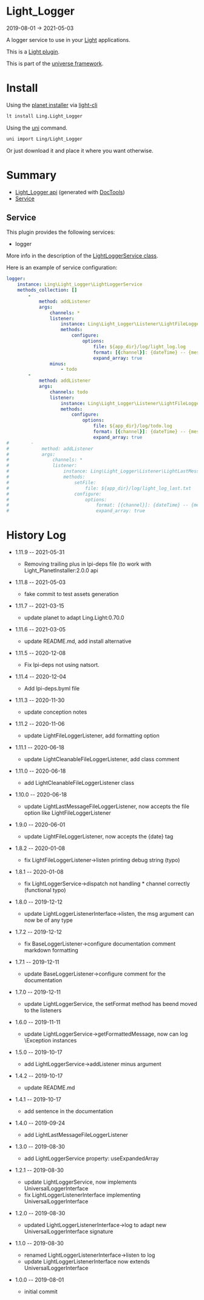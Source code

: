 Light_Logger
===========
2019-08-01 -> 2021-05-03



A logger service to use in your [Light](https://github.com/lingtalfi/Light) applications.

This is a [Light plugin](https://github.com/lingtalfi/Light/blob/master/doc/pages/plugin.md).


This is part of the [universe framework](https://github.com/karayabin/universe-snapshot).



Install
==========
Using the [planet installer](https://github.com/lingtalfi/Light_PlanetInstaller) via [light-cli](https://github.com/lingtalfi/Light_Cli)
```bash
lt install Ling.Light_Logger
```

Using the [uni](https://github.com/lingtalfi/universe-naive-importer) command.
```bash
uni import Ling/Light_Logger
```

Or just download it and place it where you want otherwise.






Summary
===========
- [Light_Logger api](https://github.com/lingtalfi/Light_Logger/blob/master/doc/api/Ling/Light_Logger.md) (generated with [DocTools](https://github.com/lingtalfi/DocTools))
- [Service](#service)


Service
---------

This plugin provides the following services:

- logger


More info in the description of the [LightLoggerService class](https://github.com/lingtalfi/Light_Logger/blob/master/doc/api/Ling/Light_Logger/LightLoggerService.md).



Here is an example of service configuration:

```yaml
logger:
    instance: Ling\Light_Logger\LightLoggerService
    methods_collection: []
        -
            method: addListener
            args:
                channels: *
                listener:
                    instance: Ling\Light_Logger\Listener\LightFileLoggerListener
                    methods:
                        configure:
                            options:
                                file: ${app_dir}/log/light_log.log
                                format: [{channel}]: {dateTime} -- {message}
                                expand_array: true
                minus:
                    - todo
        -
            method: addListener
            args:
                channels: todo
                listener:
                    instance: Ling\Light_Logger\Listener\LightFileLoggerListener
                    methods:
                        configure:
                            options:
                                file: ${app_dir}/log/todo.log
                                format: [{channel}]: {dateTime} -- {message}
                                expand_array: true
#        -
#            method: addListener
#            args:
#                channels: *
#                listener:
#                    instance: Ling\Light_Logger\Listener\LightLastMessageFileLoggerListener
#                    methods:
#                        setFile:
#                            file: ${app_dir}/log/light_log_last.txt
#                        configure:
#                            options:
#                                format: [{channel}]: {dateTime} -- {message}
#                                expand_array: true
```



History Log
=============

- 1.11.9 -- 2021-05-31

    - Removing trailing plus in lpi-deps file (to work with Light_PlanetInstaller:2.0.0 api

- 1.11.8 -- 2021-05-03

    - fake commit to test assets generation
  
- 1.11.7 -- 2021-03-15

    - update planet to adapt Ling.Light:0.70.0

- 1.11.6 -- 2021-03-05

    - update README.md, add install alternative

- 1.11.5 -- 2020-12-08

    - Fix lpi-deps not using natsort.

- 1.11.4 -- 2020-12-04

    - Add lpi-deps.byml file

- 1.11.3 -- 2020-11-30

    - update conception notes
    
- 1.11.2 -- 2020-11-06

    - update LightFileLoggerListener, add formatting option
    
- 1.11.1 -- 2020-06-18

    - update LightCleanableFileLoggerListener, add class comment
    
- 1.11.0 -- 2020-06-18

    - add LightCleanableFileLoggerListener class
    
- 1.10.0 -- 2020-06-18

    - update LightLastMessageFileLoggerListener, now accepts the file option like LightFileLoggerListener
    
- 1.9.0 -- 2020-06-01

    - update LightFileLoggerListener, now accepts the {date} tag 
    
- 1.8.2 -- 2020-01-08

    - fix LightFileLoggerListener->listen printing debug string (typo) 

- 1.8.1 -- 2020-01-08

    - fix LightLoggerService->dispatch not handling * channel correctly (functional typo) 
    
- 1.8.0 -- 2019-12-12

    - update LightLoggerListenerInterface->listen, the msg argument can now be of any type 
    
- 1.7.2 -- 2019-12-12

    - fix BaseLoggerListener->configure documentation comment markdown formatting 
    
- 1.7.1 -- 2019-12-11

    - update BaseLoggerListener->configure comment for the documentation 
    
- 1.7.0 -- 2019-12-11

    - update LightLoggerService, the setFormat method has beend moved to the listeners 

- 1.6.0 -- 2019-11-11

    - update LightLoggerService->getFormattedMessage, now can log \Exception instances
    
- 1.5.0 -- 2019-10-17

    - add LightLoggerService->addListener minus argument
    
- 1.4.2 -- 2019-10-17

    - update README.md
    
- 1.4.1 -- 2019-10-17

    - add sentence in the documentation
    
- 1.4.0 -- 2019-09-24

    - add LightLastMessageFileLoggerListener
    
- 1.3.0 -- 2019-08-30

    - add LightLoggerService property: useExpandedArray
    
- 1.2.1 -- 2019-08-30

    - update LightLoggerService, now implements UniversalLoggerInterface
    - fix LightLoggerListenerInterface implementing UniversalLoggerInterface
    
- 1.2.0 -- 2019-08-30

    - updated LightLoggerListenerInterface->log to adapt new UniversalLoggerInterface signature
    
- 1.1.0 -- 2019-08-30

    - renamed LightLoggerListenerInterface->listen to log
    - update LightLoggerListenerInterface now extends UniversalLoggerInterface
    
- 1.0.0 -- 2019-08-01

    - initial commit